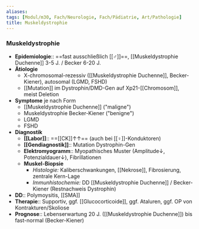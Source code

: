 ```yaml
---
aliases: 
tags: [Modul/m30, Fach/Neurologie, Fach/Pädiatrie, Art/Pathologie]
title: Muskeldystrophie
---
```

### Muskeldystrophie
- **Epidemiologie**:: ==fast ausschließlich [[♂]]==, [[Muskeldystrophie Duchenne]] 3-5 J. / Becker 6-20 J.
- **Ätiologie**
	- X-chromosomal-rezessiv ([[Muskeldystrophie Duchenne]], Becker-Kiener), autosomal (LGMD, FSHD)
	- [[Mutation]] im Dystrophin/DMD-Gen auf Xp21-[[Chromosom]], meist Deletion
- **Symptome** je nach Form
	- [[Muskeldystrophie Duchenne]] ("maligne")
	- Muskeldystrophie Becker-Kiener ("benigne")
	- LGMD
	- FSHD
- **Diagnostik**
	- **[[Labor]]**:: ==[[CK]]↑↑== (auch bei [[♀]]-Konduktoren)
	- **[[Gendiagnostik]]**:: Mutation Dystrophin-Gen
	- **Elektromyogramm**:: Myopathisches Muster (Amplitude↓, Potenzialdauer↓), Fibrillationen
	- **Muskel-Biopsie**
		- *Histologie:* Kaliberschwankungen, [[Nekrose]], Fibrosierung, zentrale Kern-Lage
		- *Immunhistochemie:* DD [[Muskeldystrophie Duchenne]] / Becker-Kiener (Restnachweis Dystrophin)
- **DD**:: Polymoysitis, [[SMA]]
- **Therapie**:: Supportiv, ggf. [[Glucocorticoide]], ggf. Ataluren, ggf. OP von Kontrakturen/Skoliose
- **Prognose**:: Lebenserwartung 20 J. ([[Muskeldystrophie Duchenne]]) bis fast-normal (Becker-Kiener)